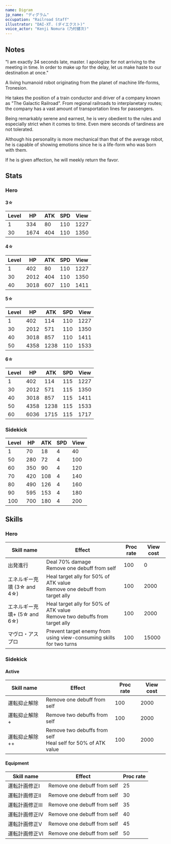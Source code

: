 ```yaml
---
name: Digram
jp_name: "ディグラム"
occupation: "Railroad Staff"
illustrator: "DAI-XT. (ダイエクスト)"
voice_actor: "Kenji Nomura (乃村健次)"
---
```


## Notes

"I am exactly 34 seconds late, master. I apologize for not arriving to the meeting in time. In order to make up for the delay, let us make haste to our destination at once."

A living humanoid robot originating from the planet of machine life-forms, Tronesion.

He takes the position of a train conductor and driver of a company known as "The Galactic Railroad". From regional railroads to interplanetary routes; the company has a vast amount of transportation lines for passengers.

Being remarkably serene and earnest, he is very obedient to the rules and especially strict when it comes to time. Even mere seconds of tardiness are not tolerated.

Although his personality is more mechanical than that of the average robot, he is capable of showing emotions since he is a life-form who was born with them.

If he is given affection, he will meekly return the favor.

## Stats

### Hero

#### 3☆

| Level 	| HP   	| ATK  	| SPD 	| View 	|
|-------	|------	|------	|-----	|------	|
| 1     	| 334  	| 80  	| 110 	| 1227 	|
| 30    	| 1674 	| 404 	| 110 	| 1350 	|

#### 4☆

| Level 	| HP   	| ATK  	| SPD 	| View 	|
|-------	|------	|------	|-----	|------	|
| 1     	| 402  	| 80  	| 110 	| 1227 	|
| 30    	| 2012 	| 404 	| 110 	| 1350 	|
| 40    	| 3018 	| 607 	| 110 	| 1411 	|

#### 5☆

| Level 	| HP   	| ATK  	| SPD 	| View 	|
|-------	|------	|------	|-----	|------	|
| 1     	| 402  	| 114  	| 110 	| 1227 	|
| 30    	| 2012 	| 571 	| 110 	| 1350 	|
| 40    	| 3018 	| 857 	| 110 	| 1411 	|
| 50    	| 4358 	| 1238 	| 110 	| 1533 	|

#### 6☆

| Level 	| HP   	| ATK  	| SPD 	| View 	|
|-------	|------	|------	|-----	|------	|
| 1     	| 402  	| 114  	| 115 	| 1227 	|
| 30    	| 2012 	| 571 	| 115 	| 1350 	|
| 40    	| 3018 	| 857 	| 115 	| 1411 	|
| 50    	| 4358 	| 1238 	| 115 	| 1533 	|
| 60    	| 6036 	| 1715 	| 115 	| 1717 	|

### Sidekick

| Level 	| HP   	| ATK  	| SPD 	| View 	|
|-------	|------	|------	|-----	|------	|
| 1     	| 70  	| 18  	| 4    	| 40   	|
| 50    	| 280 	| 72  	| 4   	| 100 	|
| 60    	| 350 	| 90  	| 4   	| 120 	|
| 70    	| 420 	| 108 	| 4    	| 140 	|
| 80    	| 490 	| 126 	| 4    	| 160   |
| 90    	| 595 	| 153 	| 4    	| 180 	|
| 100    	| 700 	| 180 	| 4    	| 200 	|

## Skills

### Hero

| Skill name                                	| Effect                                               	| Proc rate 	| View cost 	|
|-------------------------------------------	|------------------------------------------------------	|-----------	|-----------	|
| 出発進行                      	| Deal 70% damage<br>Remove one debuff from self   	| 100       	| 0         	|
| エネルギー充填 (3☆ and 4☆)                   	| Heal target ally for 50% of ATK value<br>Remove one debuff from target ally 	| 100       	| 2000      	|
| エネルギー充填+ (5☆ and 6☆)                   	| Heal target ally for 50% of ATK value<br>Remove two debuffs from target ally 	| 100       	| 2000      	|
| マヴロ・アスプロ 	| Prevent target enemy from using view-consuming skills for two turns    	| 100       	| 15000      	|
  
### Sidekick

#### Active

| Skill name       	| Effect                                               	| Proc rate 	| View cost 	|
|------------------	|------------------------------------------------------	|-----------	|-----------	|
| 運転抑止解除   	| Remove one debuff from self 	| 100       	| 2000      	|
| 運転抑止解除+  	| Remove two debuffs from self 	| 100       	| 2000      	|
| 運転抑止解除++ 	| Remove two debuffs from self<br>Heal self for 50% of ATK value 	| 100       	| 2000      	|

#### Equipment

| Skill name       	| Effect                                               	| Proc rate 	|
|------------------	|------------------------------------------------------	|-----------	|
| 運転計画修正Ⅰ   | Remove one debuff from self 	| 25       	|
| 運転計画修正Ⅱ  	| Remove one debuff from self 	| 30       	|
| 運転計画修正Ⅲ 	| Remove one debuff from self 	| 35       	|
| 運転計画修正Ⅳ 	| Remove one debuff from self 	| 40       	|
| 運転計画修正Ⅴ 	| Remove one debuff from self 	| 45       	|
| 運転計画修正Ⅵ 	| Remove one debuff from self 	| 50       	|
